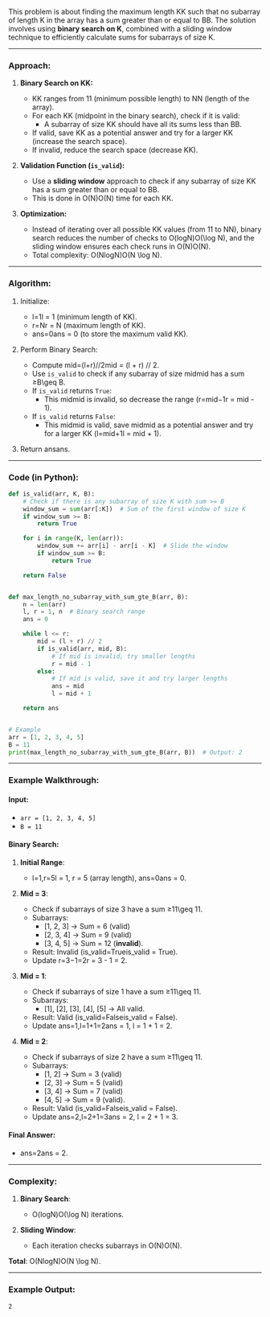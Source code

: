 This problem is about finding the maximum length KK such that no subarray of length K in the array has a sum greater than or equal to BB. The solution involves using **binary search on K**, combined with a sliding window technique to efficiently calculate sums for subarrays of size K.

---

### Approach:

1. **Binary Search on KK:**
    
    - KK ranges from 11 (minimum possible length) to NN (length of the array).
    - For each KK (midpoint in the binary search), check if it is valid:
        - A subarray of size KK should have all its sums less than BB.
    - If valid, save KK as a potential answer and try for a larger KK (increase the search space).
    - If invalid, reduce the search space (decrease KK).
2. **Validation Function (`is_valid`):**
    
    - Use a **sliding window** approach to check if any subarray of size KK has a sum greater than or equal to BB.
    - This is done in O(N)O(N) time for each KK.
3. **Optimization:**
    
    - Instead of iterating over all possible KK values (from 11 to NN), binary search reduces the number of checks to O(log⁡N)O(\log N), and the sliding window ensures each check runs in O(N)O(N).
    - Total complexity: O(Nlog⁡N)O(N \log N).

---

### Algorithm:

1. Initialize:
    
    - l=1l = 1 (minimum length of KK).
    - r=Nr = N (maximum length of KK).
    - ans=0ans = 0 (to store the maximum valid KK).
2. Perform Binary Search:
    
    - Compute mid=(l+r)//2mid = (l + r) // 2.
    - Use `is_valid` to check if any subarray of size midmid has a sum ≥B\geq B.
    - If `is_valid` returns `True`:
        - This midmid is invalid, so decrease the range (r=mid−1r = mid - 1).
    - If `is_valid` returns `False`:
        - This midmid is valid, save midmid as a potential answer and try for a larger KK (l=mid+1l = mid + 1).
3. Return ansans.
    

---

### Code (in Python):

```python
def is_valid(arr, K, B):
    # Check if there is any subarray of size K with sum >= B
    window_sum = sum(arr[:K])  # Sum of the first window of size K
    if window_sum >= B:
        return True

    for i in range(K, len(arr)):
        window_sum += arr[i] - arr[i - K]  # Slide the window
        if window_sum >= B:
            return True

    return False


def max_length_no_subarray_with_sum_gte_B(arr, B):
    n = len(arr)
    l, r = 1, n  # Binary search range
    ans = 0

    while l <= r:
        mid = (l + r) // 2
        if is_valid(arr, mid, B):
            # If mid is invalid, try smaller lengths
            r = mid - 1
        else:
            # If mid is valid, save it and try larger lengths
            ans = mid
            l = mid + 1

    return ans


# Example
arr = [1, 2, 3, 4, 5]
B = 11
print(max_length_no_subarray_with_sum_gte_B(arr, B))  # Output: 2
```

---

### Example Walkthrough:

#### Input:

- `arr = [1, 2, 3, 4, 5]`
- `B = 11`

#### Binary Search:

1. **Initial Range**:
    
    - l=1,r=5l = 1, r = 5 (array length), ans=0ans = 0.
2. **Mid = 3**:
    
    - Check if subarrays of size 3 have a sum ≥11\geq 11.
    - Subarrays:
        - [1, 2, 3] → Sum = 6 (valid)
        - [2, 3, 4] → Sum = 9 (valid)
        - [3, 4, 5] → Sum = 12 (**invalid**).
    - Result: Invalid (is_valid=Trueis\_valid = True).
    - Update r=3−1=2r = 3 - 1 = 2.
3. **Mid = 1**:
    
    - Check if subarrays of size 1 have a sum ≥11\geq 11.
    - Subarrays:
        - [1], [2], [3], [4], [5] → All valid.
    - Result: Valid (is_valid=Falseis\_valid = False).
    - Update ans=1,l=1+1=2ans = 1, l = 1 + 1 = 2.
4. **Mid = 2**:
    
    - Check if subarrays of size 2 have a sum ≥11\geq 11.
    - Subarrays:
        - [1, 2] → Sum = 3 (valid)
        - [2, 3] → Sum = 5 (valid)
        - [3, 4] → Sum = 7 (valid)
        - [4, 5] → Sum = 9 (valid).
    - Result: Valid (is_valid=Falseis\_valid = False).
    - Update ans=2,l=2+1=3ans = 2, l = 2 + 1 = 3.

#### Final Answer:

- ans=2ans = 2.

---

### Complexity:

1. **Binary Search**:
    
    - O(log⁡N)O(\log N) iterations.
2. **Sliding Window**:
    
    - Each iteration checks subarrays in O(N)O(N).

**Total**: O(Nlog⁡N)O(N \log N).

---

### Example Output:

```plaintext
2
```
